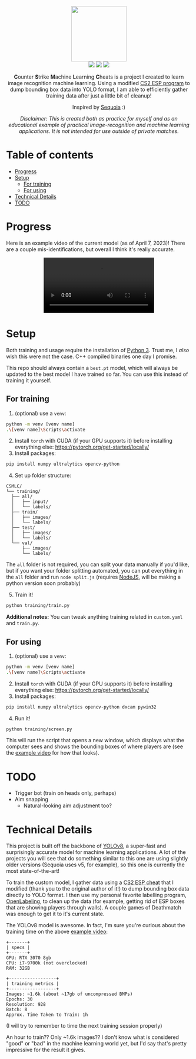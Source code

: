 <div align="center">

  <img height="150px" src="https://user-images.githubusercontent.com/25207995/230746716-b1cb3e91-985e-4882-97ae-88bd6fa79382.png" />

  <div>
    <img src="https://img.shields.io/github/size/SpikeHD/CSMLC/training/best.pt?label=model%20size" />
    <img src="https://img.shields.io/github/commit-activity/m/SpikeHD/CSMLC" />
    <img src="https://img.shields.io/github/last-commit/SpikeHD/CSMLC" />
   </div>
  
  <p>
    <b>C</b>ounter <b>S</b>trike <b>M</b>achine <b>L</b>earning <b>C</b>heats is a project I created to learn image recognition machine learning. Using a modified <a href="https://github.com/SpikeHD/cs2-data-dumper">CS2 ESP program</a> to dump bounding box data into YOLO format, I am able to efficiently gather training data after just a little bit of cleanup!
  </p>
  <p>Inspired by <a href="https://github.com/IgaoGuru/Sequoia">Sequoia</a> :)</p>
  
  <p><i>Disclaimer: This is created both as practice for myself and as an educational example of practical image-recognition and machine learning applications. It is not intended for use outside of private matches.</i></p>
</div>

# Table of contents
- [Progress](#progress)
- [Setup](#setup)
  - [For training](#for-training)
  - [For using](#for-using)
- [Technical Details](#technical-details)
- [TODO](#todo)

# Progress

Here is an example video of the current model (as of April 7, 2023)! There are a couple mis-identifications, but overall I think it's really accurate.

<div align="center">
  <video src="https://user-images.githubusercontent.com/25207995/230737594-096aabe8-e91f-4739-9771-54b227ed62fc.mp4" />
</div>

# Setup

Both training and usage require the installation of [Python 3](https://www.python.org/). Trust me, I *also* wish this were not the case. C++ compiled binaries one day I promise.

This repo should always contain a `best.pt` model, which will always be updated to the best model I have trained so far. You can use this instead of training it yourself.

## For training

1. (optional) use a `venv`:
  ```sh
  python -m venv [venv name]
  .\[venv name]\Scripts\activate
  ```
2. Install `torch` with CUDA (if your GPU supports it) before installing everything else: https://pytorch.org/get-started/locally/
3. Install packages:
  ```sh
  pip install numpy ultralytics opencv-python
  ```
4. Set up folder structure:
  ```
CSMLC/
└── training/
    ├── all/
    │   ├── input/
    │   └── labels/
    ├── train/
    │   ├── images/
    │   └── labels/
    ├── test/
    │   ├── images/
    │   └── labels/
    └── val/
        ├── images/
        └── labels/
  ```
  The `all` folder is not required, you can split your data manually if you'd like, but if you want your folder splitting automated, you can put everything in the `all` folder and run `node split.js` (requires [NodeJS](https://nodejs.org/en), will be making a python version soon probably)
  
  5. Train it!
  ```sh
  python training/train.py
  ```

**Additional notes:**
You can tweak anything training related in `custom.yaml` and `train.py`.

## For using

1. (optional) use a `venv`:
  ```sh
  python -m venv [venv name]
  .\[venv name]\Scripts\activate
  ```
2. Install `torch` with CUDA (if your GPU supports it) before installing everything else: https://pytorch.org/get-started/locally/
3. Install packages:
  ```sh
  pip install numpy ultralytics opencv-python dxcam pywin32
  ```
4. Run it!
  ```sh
  python training/screen.py
  ```
  This will run the script that opens a new window, which displays what the computer sees and shows the bounding boxes of where players are (see the [example video](#progress) for how that looks).

# TODO

- Trigger bot (train on heads only, perhaps)
- Aim snapping
  - Natural-looking aim adjustment too?

# Technical Details

This project is built off the backbone of [YOLOv8](https://github.com/ultralytics/ultralytics), a super-fast and surprisingly accurate model for machine learning applications. A lot of the projects you will see that do something similar to this one are using slightly older versions (Sequoia uses v5, for example), so this one is currently the most state-of-the-art!

To train the custom model, I gather data using a [CS2 ESP cheat](https://github.com/SpikeHD/cs2-data-dumper) that I modified (thank you to the original author of it!) to dump bounding box data directly to YOLO format. I then use my personal favorite labelling program, [OpenLabeling](https://github.com/Cartucho/OpenLabeling), to clean up the data (for example, getting rid of ESP boxes that are showing players through walls). A couple games of Deathmatch was enough to get it to it's current state.

The YOLOv8 model is awesome. In fact, I'm sure you're curious about the training time on the above [example video](#progress):

```
+-------+
| specs |
+-------+
GPU: RTX 3070 8gb
CPU: i7-9700k (not overclocked)
RAM: 32GB

+------------------+
| training metrics |
+------------------+
Images: ~1.6k (about ~17gb of uncompressed BMPs)
Epochs: 30
Resolution: 928
Batch: 8
Approx. Time Taken to Train: 1h
```
(I will try to remember to time the next training session properly)

An hour to train?? Only ~1.6k images?? I don't know what is considered "good" or "bad" in the machine learning world yet, but I'd say that's pretty impressive for the result it gives.

